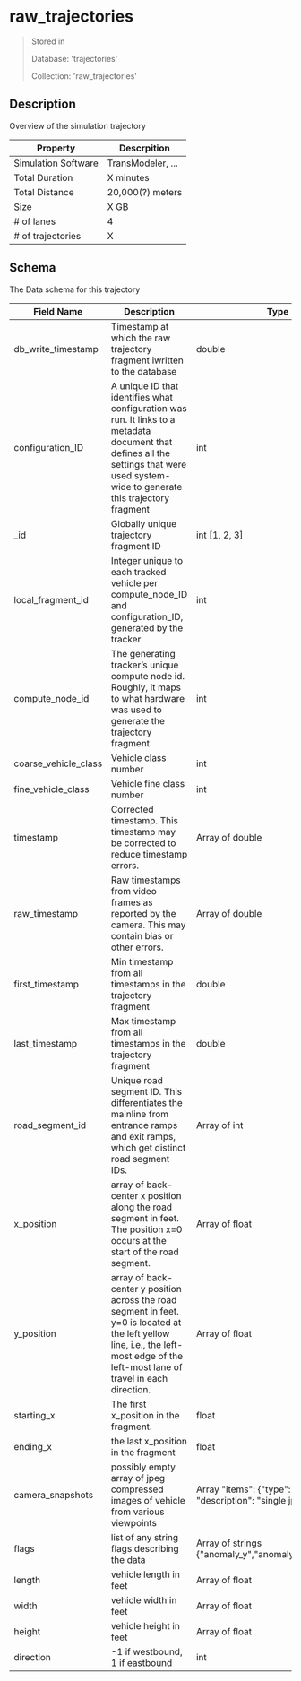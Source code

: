 # raw_trajectories

> Stored in
>
> Database: 'trajectories'
>
> Collection: 'raw_trajectories'

## Description

Overview of the simulation trajectory

| Property            | Descrpition       |
| ------------------- | ----------------- |
| Simulation Software | TransModeler, ... |
| Total Duration      | X minutes         |
| Total Distance      | 20,000(?) meters  |
| Size                | X GB              |
| # of lanes          | 4                 |
| # of trajectories   | X                 |

## Schema

The Data schema for this trajectory

| Field Name           | Description                                                                                                                                                                           | Type                                                                     | Examples                     |
| -------------------- | ------------------------------------------------------------------------------------------------------------------------------------------------------------------------------------- | ------------------------------------------------------------------------ | ---------------------------- |
| db_write_timestamp   | Timestamp at which the raw trajectory fragment iwritten to the database                                                                                                               | double                                                                   | [1000000.001]                |
| configuration_ID     | A unique ID that identifies what configuration was run. It links to a metadata document that defines all the settings that were used system-wide to generate this trajectory fragment | int                                                                      | [1, 2, 3]                    |
| \_id                 | Globally unique trajectory fragment ID                                                                                                                                                | int [1, 2, 3]                                                            |
| local_fragment_id    | Integer unique to each tracked vehicle per compute_node_ID and configuration_ID, generated by the tracker                                                                             | int                                                                      | [1, 2, 3]                    |
| compute_node_id      | The generating tracker’s unique compute node id. Roughly, it maps to what hardware was used to generate the trajectory fragment                                                       | int                                                                      | [1,2]                        |
| coarse_vehicle_class | Vehicle class number                                                                                                                                                                  | int                                                                      | [4]                          |
| fine_vehicle_class   | Vehicle fine class number                                                                                                                                                             | int                                                                      | [6]                          |
| timestamp            | Corrected timestamp. This timestamp may be corrected to reduce timestamp errors.                                                                                                      | Array of double                                                          | [1000000.001]                |
| raw_timestamp        | Raw timestamps from video frames as reported by the camera. This may contain bias or other errors.                                                                                    | Array of double                                                          | [1000000.001]                |
| first_timestamp      | Min timestamp from all timestamps in the trajectory fragment                                                                                                                          | double                                                                   | [1000000.001]                |
| last_timestamp       | Max timestamp from all timestamps in the trajectory fragment                                                                                                                          | double                                                                   | [1000002.001]                |
| road_segment_id      | Unique road segment ID. This differentiates the mainline from entrance ramps and exit ramps, which get distinct road segment IDs.                                                     | Array of int                                                             | [[1,2,3]]                    |
| x_position           | array of back-center x position along the road segment in feet. The position x=0 occurs at the start of the road segment.                                                             | Array of float                                                           | [[10.1,10.2,10.3,10.4,10.5]] |
| y_position           | array of back-center y position across the road segment in feet. y=0 is located at the left yellow line, i.e., the left-most edge of the left-most lane of travel in each direction.  | Array of float                                                           | [[10.1,10.2,10.3,10.4,10.5]] |
| starting_x           | The first x_position in the fragment.                                                                                                                                                 | float                                                                    | [357.2]                      |
| ending_x             | the last x_position in the fragment                                                                                                                                                   | float                                                                    | [2357.2]                     |
| camera_snapshots     | possibly empty array of jpeg compressed images of vehicle from various viewpoints                                                                                                     | Array "items": {"type":"jpeg image", "description": "single jpeg image"} |                              |
| flags                | list of any string flags describing the data                                                                                                                                          | Array of strings {"anomaly_y","anomaly_v","occluded"}                    |
| length               | vehicle length in feet                                                                                                                                                                | Array of float                                                           | [17.6]                       |
| width                | vehicle width in feet                                                                                                                                                                 | Array of float                                                           | [6.6]                        |
| height               | vehicle height in feet                                                                                                                                                                | Array of float                                                           | [6.6]                        |
| direction            | -1 if westbound, 1 if eastbound                                                                                                                                                       | int                                                                      | [1,-1]                       |
